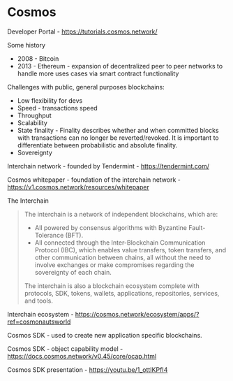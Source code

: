 # Cosmos

Developer Portal - https://tutorials.cosmos.network/

Some history

* 2008 - Bitcoin
* 2013 - Ethereum - expansion of decentralized peer to peer networks to handle more uses cases via smart contract functionality

Challenges with public, general purposes blockchains:

 * Low flexibility for devs
 * Speed - transactions speed
 * Throughput
 * Scalability
 * State finality -  Finality describes whether and when committed blocks with transactions can no longer be reverted/revoked. It is important to differentiate between probabilistic and absolute finality.
 * Sovereignty

Interchain network - founded by Tendermint - https://tendermint.com/

Cosmos whitepaper - foundation of the interchain network - https://v1.cosmos.network/resources/whitepaper

The Interchain

> The interchain is a network of independent blockchains, which are:
>
> * All powered by consensus algorithms with Byzantine Fault-Tolerance (BFT).
> * All connected through the Inter-Blockchain Communication Protocol (IBC), which enables value transfers, token transfers, and other communication between chains, all without the need to involve exchanges or make compromises regarding the sovereignty of each chain.
>
> The interchain is also a blockchain ecosystem complete with protocols, SDK, tokens, wallets, applications, repositories, services, and tools.

Interchain ecosystem - https://cosmos.network/ecosystem/apps/?ref=cosmonautsworld

Cosmos SDK - used to create new application specific blockchains.

Cosmos SDK - object capability model - https://docs.cosmos.network/v0.45/core/ocap.html

Cosmos SDK presentation - https://youtu.be/1_ottIKPfI4


